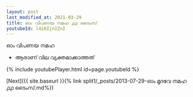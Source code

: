 ```yaml
---
layout: post
last_modified_at: 2021-03-29
title: ഓം വിപണയ നമഹ ൧൧ ടൈംസ്
youtubeId: l4i6IjnIZnI
---
```

 
 
 ഓം വിപണയ നമഹ 
 
 -  ആരാണ് വില വ്യക്തമാക്കാത്തത് 
 
  
 
  
 
 
 
 
 
 


{% include youtubePlayer.html id=page.youtubeId %}
 
[Next]({{ site.baseurl }}{% link  split1/_posts/2013-07-29-ഓം മൃദവേ നമഹ ൧൧ ടൈംസ്.md%})
 
